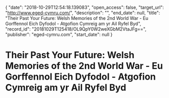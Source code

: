 {
  "date": "2018-10-29T12:54:18.139083", 
  "open_access": false, 
  "target_url": "http://www.eged-cymru.com/", 
  "description": "", 
  "end_date": null, 
  "title": "Their Past Your Future: Welsh Memories of the 2nd World War - Eu Gorffennol Eich Dyfodol - Atgofion Cymreig am yr Ail Ryfel Byd", 
  "record_id": "20181029T125418/OL9QpY0W2weXGbM2VtaJFg==", 
  "publisher": "eged-cymru.com", 
  "start_date": null
}

# Their Past Your Future: Welsh Memories of the 2nd World War - Eu Gorffennol Eich Dyfodol - Atgofion Cymreig am yr Ail Ryfel Byd

